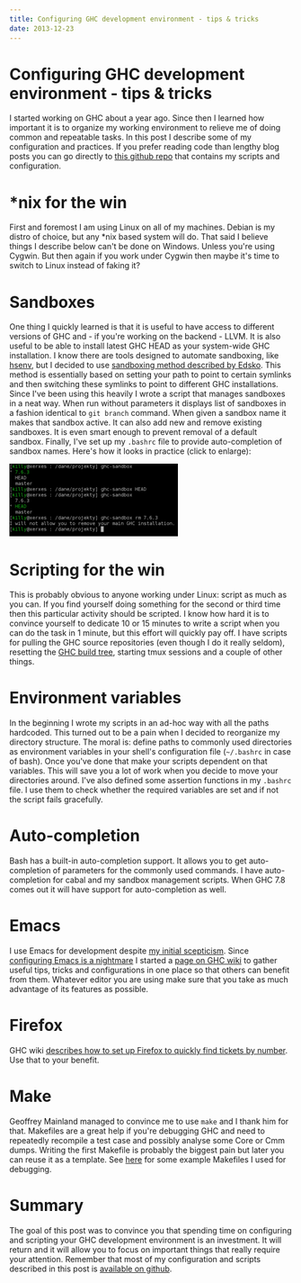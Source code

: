 ```yaml
---
title: Configuring GHC development environment - tips & tricks
date: 2013-12-23
---
```


Configuring GHC development environment - tips & tricks
=======================================================

I started working on GHC about a year ago. Since then I learned how important it
is to organize my working environment to relieve me of doing common and
repeatable tasks. In this post I describe some of my configuration and
practices. If you prefer reading code than lengthy blog posts you can go
directly to [this github repo](https://github.com/jstolarek/scripts) that
contains my scripts and configuration.

*nix for the win
================

First and foremost I am using Linux on all of my machines. Debian is my distro
of choice, but any *nix based system will do. That said I believe things I
describe below can't be done on Windows. Unless you're using Cygwin. But then
again if you work under Cygwin then maybe it's time to switch to Linux instead
of faking it?

Sandboxes
=========

One thing I quickly learned is that it is useful to have access to different
versions of GHC and - if you're working on the backend - LLVM. It is also useful
to be able to install latest GHC HEAD as your system-wide GHC installation. I
know there are tools designed to automate sandboxing, like
[hsenv](https://github.com/Paczesiowa/hsenv), but I decided to use [sandboxing
method described by
Edsko](http://www.edsko.net/2013/02/10/comprehensive-haskell-sandboxes/). This
method is essentially based on setting your path to point to certain symlinks
and then switching these symlinks to point to different GHC installations. Since
I've been using this heavily I wrote a script that manages sandboxes in a neat
way. When run without parameters it displays list of sandboxes in a fashion
identical to `git branch` command. When given a sandbox name it makes that
sandbox active. It can also add new and remove existing sandboxes. It is even
smart enough to prevent removal of a default sandbox. Finally, I've set up my
`.bashrc` file to provide auto-completion of sandbox names. Here's how it looks
in practice (click to enlarge):

[![ghc-sandbox](/images/blog/ghc-sandbox-300x129.png)](/images/blog/ghc-sandbox.png)

Scripting for the win
=====================

This is probably obvious to anyone working under Linux: script as much as you
can. If you find yourself doing something for the second or third time then this
particular activity should be scripted. I know how hard it is to convince
yourself to dedicate 10 or 15 minutes to write a script when you can do the task
in 1 minute, but this effort will quickly pay off. I have scripts for pulling
the GHC source repositories (even though I do it really seldom), resetting the
[GHC build
tree](https://ghc.haskell.org/trac/ghc/wiki/Building/Using#Sourcetreesandbuildtrees),
starting tmux sessions and a couple of other things.

Environment variables
=====================

In the beginning I wrote my scripts in an ad-hoc way with all the paths
hardcoded. This turned out to be a pain when I decided to reorganize my
directory structure. The moral is: define paths to commonly used directories as
environment variables in your shell's configuration file (`~/.bashrc` in case of
bash). Once you've done that make your scripts dependent on that variables. This
will save you a lot of work when you decide to move your directories
around. I've also defined some assertion functions in my `.bashrc` file. I use
them to check whether the required variables are set and if not the script fails
gracefully.

Auto-completion
===============

Bash has a built-in auto-completion support. It allows you to get
auto-completion of parameters for the commonly used commands. I have
auto-completion for cabal and my sandbox management scripts. When GHC 7.8 comes
out it will have support for auto-completion as well.

Emacs
=====

I use Emacs for development despite [my initial
scepticism](2012-05-13-haskell-ide-emacs/).  Since [configuring Emacs is a
nightmare](2012-11-05-configuring-emacs-is-a-nightmare/) I started a [page on
GHC wiki](https://ghc.haskell.org/trac/ghc/wiki/Emacs) to gather useful tips,
tricks and configurations in one place so that others can benefit from
them. Whatever editor you are using make sure that you take as much advantage of
its features as possible.

Firefox
=======

GHC wiki [describes how to set up Firefox to quickly find tickets by
number](https://ghc.haskell.org/trac/ghc/wiki/BrowserTips). Use that to your
benefit.

Make
====

Geoffrey Mainland managed to convince me to use `make` and I thank him for that.
Makefiles are a great help if you're debugging GHC and need to repeatedly
recompile a test case and possibly analyse some Core or Cmm dumps. Writing the
first Makefile is probably the biggest pain but later you can reuse it as a
template. See [here](https://gist.github.com/jstolarek/8095793) for some example
Makefiles I used for debugging.

Summary
=======

The goal of this post was to convince you that spending time on configuring and
scripting your GHC development environment is an investment. It will return and
it will allow you to focus on important things that really require your
attention. Remember that most of my configuration and scripts described in this
post is [available on github](https://github.com/jstolarek/scripts).

